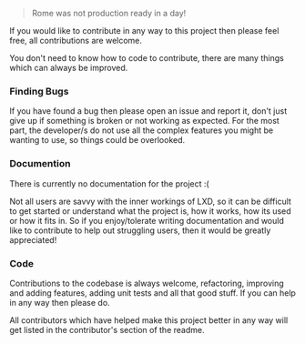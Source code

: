 > Rome was not production ready in a day!

If you would like to contribute in any way to this project then please feel free, all contributions are welcome. 

You don't need to know how to code to contribute, there are many things which can always be improved.

### Finding Bugs

If you have found a bug then please open an issue and report it, don't just give up if something is broken or not working as expected. For the most part, the developer/s do not use all the complex features you might be wanting to use, so things could be overlooked.

### Documention

There is currently no documentation for the project :( 

Not all users are savvy with the inner workings of LXD, so it can be difficult to get started or understand what the project is, how it works, how its used or how it fits in. 
So if you enjoy/tolerate writing documentation and would like to contribute to help out struggling users, then it would be greatly appreciated! 

### Code

Contributions to the codebase is always welcome, refactoring, improving and adding features, adding unit tests and all that good stuff. If you can help in any way then please do.

All contributors which have helped make this project better in any way will get listed in the contributor's section of the readme.